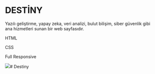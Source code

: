 <h1>DESTİNY</h1>

Yazılı geliştirme, yapay zeka, veri analizi, bulut bilişim, siber güvenlik gibi ana hizmetleri sunan bir web sayfasıdır.


HTML

CSS

Full Responsive

![](ekran.gif)# Destiny
